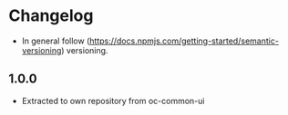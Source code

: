 # Changelog

* In general follow (https://docs.npmjs.com/getting-started/semantic-versioning) versioning.

## 1.0.0

* Extracted to own repository from oc-common-ui
